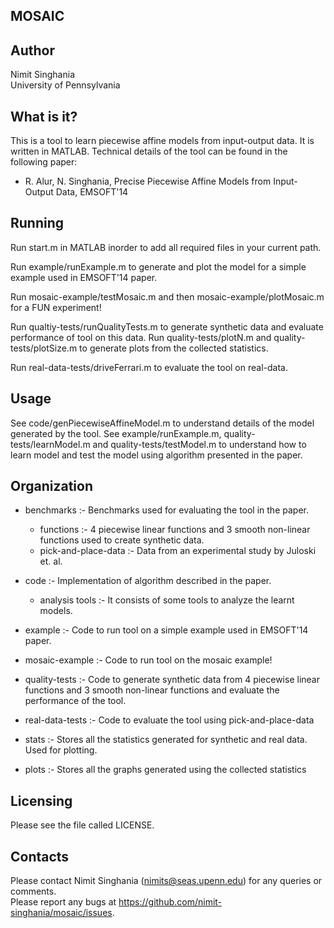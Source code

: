 MOSAIC
----------

Author
------
Nimit Singhania  
University of Pennsylvania

What is it?
-----------
This is a tool to learn piecewise affine models from input-output data.
It is written in MATLAB. 
Technical details of the tool can be found in the following paper:
- R. Alur, N. Singhania, Precise Piecewise Affine Models from Input-Output Data, EMSOFT'14

Running
-------
Run start.m in MATLAB inorder to add all required files in your current path.

Run example/runExample.m to generate and plot the model for a simple example used in EMSOFT'14 paper.  

Run mosaic-example/testMosaic.m and then mosaic-example/plotMosaic.m for a FUN experiment! 

Run qualtiy-tests/runQualityTests.m to generate synthetic data and evaluate performance of tool on this data.
Run quality-tests/plotN.m and quality-tests/plotSize.m to generate plots from the collected statistics. 

Run real-data-tests/driveFerrari.m to evaluate the tool on real-data.


Usage
-----
See code/genPiecewiseAffineModel.m to understand details of the model generated by the tool. 
See example/runExample.m, quality-tests/learnModel.m and quality-tests/testModel.m to understand how to learn model and test the model using algorithm presented in the paper. 

Organization
------------
- benchmarks :- Benchmarks used for evaluating the tool in the paper. 
  - functions :- 4 piecewise linear functions and 3 smooth non-linear functions used to create synthetic data.
  - pick-and-place-data :- Data from an experimental study by Juloski et. al. 

- code :- Implementation of algorithm described in the paper. 
  - analysis tools :- It consists of some tools to analyze the learnt models.

- example :- Code to run tool on a simple example used in EMSOFT'14 paper.  

- mosaic-example :- Code to run tool on the mosaic example!

- quality-tests :- Code to generate synthetic data from 4 piecewise linear functions and 3 smooth non-linear functions and evaluate the performance of the tool.

- real-data-tests :- Code to evaluate the tool using pick-and-place-data

- stats :- Stores all the statistics generated for synthetic and real data. Used for plotting.

- plots :- Stores all the graphs generated using the collected statistics


Licensing
---------
Please see the file called LICENSE.

Contacts
--------
Please contact Nimit Singhania (nimits@seas.upenn.edu) for any queries or comments.  
Please report any bugs at https://github.com/nimit-singhania/mosaic/issues.
